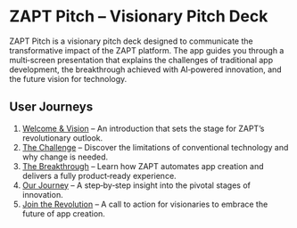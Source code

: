 # ZAPT Pitch – Visionary Pitch Deck

ZAPT Pitch is a visionary pitch deck designed to communicate the transformative impact of the ZAPT platform. The app guides you through a multi‑screen presentation that explains the challenges of traditional app development, the breakthrough achieved with AI‑powered innovation, and the future vision for technology.

## User Journeys

1. [Welcome & Vision](docs/journeys/welcome-vision.md) – An introduction that sets the stage for ZAPT’s revolutionary outlook.
2. [The Challenge](docs/journeys/the-challenge.md) – Discover the limitations of conventional technology and why change is needed.
3. [The Breakthrough](docs/journeys/the-breakthrough.md) – Learn how ZAPT automates app creation and delivers a fully product‑ready experience.
4. [Our Journey](docs/journeys/our-journey.md) – A step‑by‑step insight into the pivotal stages of innovation.
5. [Join the Revolution](docs/journeys/join-the-revolution.md) – A call to action for visionaries to embrace the future of app creation.